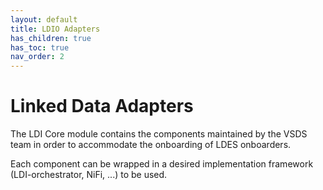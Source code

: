 ```yaml
---
layout: default
title: LDIO Adapters
has_children: true
has_toc: true
nav_order: 2
---
```


# Linked Data Adapters

The LDI Core module contains the components maintained by the VSDS team in order to accommodate the onboarding of LDES onboarders.

Each component can be wrapped in a desired implementation framework (LDI-orchestrator, NiFi, ...) to be used.
